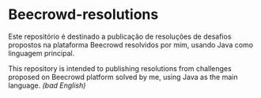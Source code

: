 # Beecrowd-resolutions

Este repositório é destinado a publicação de resoluções de desafios propostos na plataforma Beecrowd resolvidos por mim, usando Java como linguagem principal.

This repository is intended to publishing resolutions from challenges proposed on Beecrowd platform solved by me, using Java as the main language.
*(bad English)*
